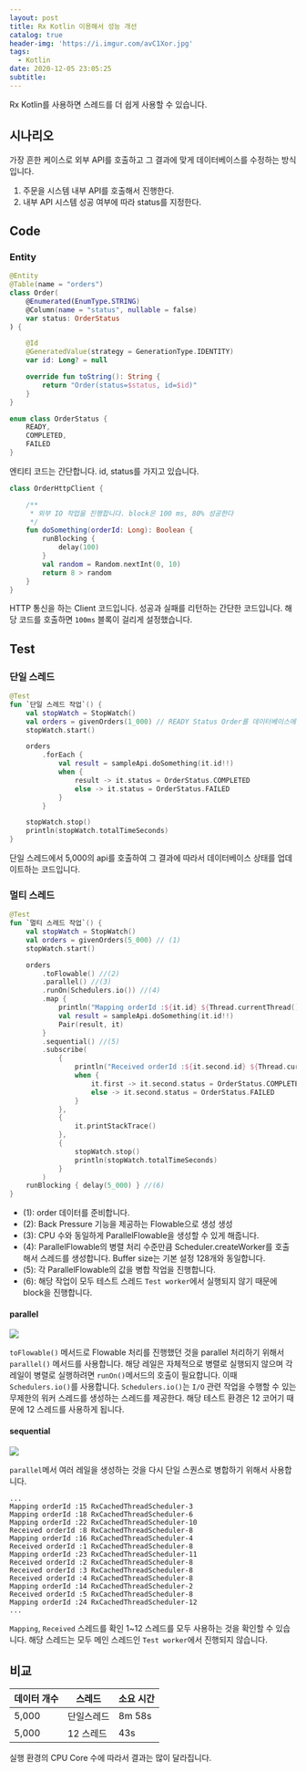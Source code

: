 ```yaml
---
layout: post
title: Rx Kotlin 이용해서 성능 개선
catalog: true
header-img: 'https://i.imgur.com/avC1Xor.jpg'
tags:
  - Kotlin
date: 2020-12-05 23:05:25
subtitle:
---
```



Rx Kotlin를 사용하면 스레드를 더 쉽게 사용할 수 있습니다.

## 시나리오

가장 흔한 케이스로 외부 API를 호출하고 그 결과에 맞게 데이터베이스를 수정하는 방식입니다.

1. 주문을 시스템 내부 API를 호출해서 진행한다.
2. 내부 API 시스템 성공 여부에 따라 status를 지정한다.

## Code

### Entity
```kotlin
@Entity
@Table(name = "orders")
class Order(
    @Enumerated(EnumType.STRING)
    @Column(name = "status", nullable = false)
    var status: OrderStatus
) {

    @Id
    @GeneratedValue(strategy = GenerationType.IDENTITY)
    var id: Long? = null

    override fun toString(): String {
        return "Order(status=$status, id=$id)"
    }   
}

enum class OrderStatus {
    READY,
    COMPLETED,
    FAILED
}
```
엔티티 코드는 간단합니다. id, status를 가지고 있습니다.

```kotlin
class OrderHttpClient {

    /**
     * 외부 IO 작업을 진행합니다. block은 100 ms, 80% 성공한다
     */
    fun doSomething(orderId: Long): Boolean {
        runBlocking {
            delay(100)
        }
        val random = Random.nextInt(0, 10)
        return 8 > random
    }
}
```
HTTP 통신을 하는 Client 코드입니다. 성공과 실패를 리턴하는 간단한 코드입니다. 해당 코드를 호출하면 `100ms` 블록이 걸리게 설정했습니다.

## Test

### 단일 스레드
```kotlin
@Test
fun `단일 스레드 작업`() {
    val stopWatch = StopWatch()
    val orders = givenOrders(1_000) // READY Status Order를 데이터베이스에 저장함
    stopWatch.start()

    orders
        .forEach {
            val result = sampleApi.doSomething(it.id!!)
            when {
                result -> it.status = OrderStatus.COMPLETED
                else -> it.status = OrderStatus.FAILED
            }
        }

    stopWatch.stop()
    println(stopWatch.totalTimeSeconds)
}
```
단일 스레드에서 5,000의 api를 호출하여 그 결과에 따라서 데이터베이스 상태를 업데이트하는 코드입니다.

### 멀티 스레드

```kotlin
@Test
fun `멀티 스레드 작업`() {
    val stopWatch = StopWatch()
    val orders = givenOrders(5_000) // (1)
    stopWatch.start()

    orders
        .toFlowable() //(2)
        .parallel() //(3)
        .runOn(Schedulers.io()) //(4)
        .map {
            println("Mapping orderId :${it.id} ${Thread.currentThread().name}")
            val result = sampleApi.doSomething(it.id!!) 
            Pair(result, it)
        }
        .sequential() //(5)
        .subscribe(
            {
                println("Received orderId :${it.second.id} ${Thread.currentThread().name}")
                when {
                    it.first -> it.second.status = OrderStatus.COMPLETED
                    else -> it.second.status = OrderStatus.FAILED
                }
            },
            {
                it.printStackTrace()
            },
            {
                stopWatch.stop()
                println(stopWatch.totalTimeSeconds)
            }
        )
    runBlocking { delay(5_000) } //(6)
}
```
* (1): order 데이터를 준비합니다.
* (2): Back Pressure 기능을 제공하는 Flowable으로 생성 생성
* (3): CPU 수와 동일하게 ParallelFlowable을 생성할 수 있게 해줍니다.
* (4): ParallelFlowable의 병렬 처리 수준만큼 Scheduler.createWorker를 호출해서 스레드를 생성합니다. Buffer size는 기본 설정 128개와 동일합니다.
* (5): 각 ParallelFlowable의 값을 병합 작업을 진행합니다.
* (6): 해당 작업이 모두 테스트 스레드 `Test worker`에서 실행되지 않기 때문에 block을 진행합니다.


#### parallel
![](https://raw.github.com/wiki/ReactiveX/RxJava/images/rx-operators/flowable.parallel.png)

`toFlowable()` 메서드로 Flowable 처리를 진행했던 것을 parallel 처리하기 위해서 `parallel()` 메서드를 사용합니다. 해당 레일은 자체적으로 병렬로 실행되지 않으며 각 레일이 병렬로 실행하려면 `runOn()`메서드의 호출이 필요합니다. 이때 `Schedulers.io()`를 사용합니다. `Schedulers.io()`는 `I/O` 관련 작업을 수행할 수 있는 무제한의 워커 스레드를 생성하는 스레드를 제공한다. 해당 테스트 환경은 12 코어기 때문에 12 스레드를 사용하게 됩니다.

#### sequential
![](https://raw.github.com/wiki/ReactiveX/RxJava/images/rx-operators/parallelflowable.sequential.png)

`parallel`메서 여러 레일을 생성하는 것을 다시 단일 스퀀스로 병합하기 위해서 사용합니다.


```
...
Mapping orderId :15 RxCachedThreadScheduler-3
Mapping orderId :18 RxCachedThreadScheduler-6
Mapping orderId :22 RxCachedThreadScheduler-10
Received orderId :8 RxCachedThreadScheduler-8
Mapping orderId :16 RxCachedThreadScheduler-4
Received orderId :1 RxCachedThreadScheduler-8
Mapping orderId :23 RxCachedThreadScheduler-11
Received orderId :2 RxCachedThreadScheduler-8
Received orderId :3 RxCachedThreadScheduler-8
Received orderId :4 RxCachedThreadScheduler-8
Mapping orderId :14 RxCachedThreadScheduler-2
Received orderId :5 RxCachedThreadScheduler-8
Mapping orderId :24 RxCachedThreadScheduler-12
...
```
`Mapping`, `Received` 스레드를 확인 1~12 스레드를 모두 사용하는 것을 확인할 수 있습니다. 해당 스레드는 모두 메인 스레드인 `Test worker`에서 진행되지 않습니다.

## 비교
데이터 개수 | 스레드 | 소요 시간
-------|-----|------
5,000 | 단일스레드 | 8m 58s
5,000 | 12 스레드 | 43s

실행 환경의 CPU Core 수에 따라서 결과는 많이 달라집니다.

